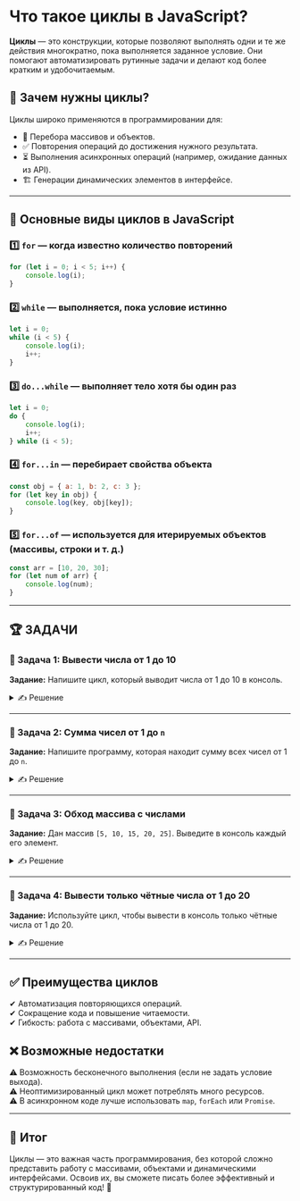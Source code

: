 # Что такое циклы в JavaScript?

**Циклы** — это конструкции, которые позволяют выполнять одни и те же действия многократно, пока выполняется заданное условие. Они помогают автоматизировать рутинные задачи и делают код более кратким и удобочитаемым.

## 📌 Зачем нужны циклы?

Циклы широко применяются в программировании для:
- 🔄 Перебора массивов и объектов.
- ✅ Повторения операций до достижения нужного результата.
- ⏳ Выполнения асинхронных операций (например, ожидание данных из API).
- 🏗 Генерации динамических элементов в интерфейсе.

---

## 🔹 Основные виды циклов в JavaScript

### 1️⃣ `for` — когда известно количество повторений

```js
for (let i = 0; i < 5; i++) {
    console.log(i);
}
```

### 2️⃣ `while` — выполняется, пока условие истинно

```js
let i = 0;
while (i < 5) {
    console.log(i);
    i++;
}
```

### 3️⃣ `do...while` — выполняет тело хотя бы один раз

```js
let i = 0;
do {
    console.log(i);
    i++;
} while (i < 5);
```

### 4️⃣ `for...in` — перебирает свойства объекта

```js
const obj = { a: 1, b: 2, c: 3 };
for (let key in obj) {
    console.log(key, obj[key]);
}
```

### 5️⃣ `for...of` — используется для итерируемых объектов (массивы, строки и т. д.)

```js
const arr = [10, 20, 30];
for (let num of arr) {
    console.log(num);
}
```

---

## 🏆 ЗАДАЧИ

### 📌 Задача 1: Вывести числа от 1 до 10

**Задание:** Напишите цикл, который выводит числа от 1 до 10 в консоль.
<details>
  <summary>✍ Решение</summary>

  ```js
  for (let i = 1; i <= 10; i++) {
      console.log(i);
  }
  ```
</details>

---

### 📌 Задача 2: Сумма чисел от 1 до `n`

**Задание:** Напишите программу, которая находит сумму всех чисел от 1 до `n`.
<details>
  <summary>✍ Решение</summary>

  ```js
  function sumToN(n) {
      let sum = 0;
      for (let i = 1; i <= n; i++) {
          sum += i;
      }
      return sum;
  }
  
  console.log(sumToN(10)); // 55
  ```
</details>

---

### 📌 Задача 3: Обход массива с числами

**Задание:** Дан массив `[5, 10, 15, 20, 25]`. Выведите в консоль каждый его элемент.
<details>
  <summary>✍ Решение</summary>

  ```js
  const numbers = [5, 10, 15, 20, 25];
  for (let num of numbers) {
      console.log(num);
  }
  ```
</details>

---

### 📌 Задача 4: Вывести только чётные числа от 1 до 20

**Задание:** Используйте цикл, чтобы вывести в консоль только чётные числа от 1 до 20.
<details>
  <summary>✍ Решение</summary>

  ```js
  for (let i = 2; i <= 20; i += 2) {
      console.log(i);
  }
  ```
</details>

---

## ✅ Преимущества циклов

✔ Автоматизация повторяющихся операций.  
✔ Сокращение кода и повышение читаемости.  
✔ Гибкость: работа с массивами, объектами, API.

## ❌ Возможные недостатки

⚠ Возможность бесконечного выполнения (если не задать условие выхода).  
⚠ Неоптимизированный цикл может потреблять много ресурсов.  
⚠ В асинхронном коде лучше использовать `map`, `forEach` или `Promise`.

---

## 🎯 Итог

Циклы — это важная часть программирования, без которой сложно представить работу с массивами, объектами и динамическими интерфейсами. Освоив их, вы сможете писать более эффективный и структурированный код! 🚀

